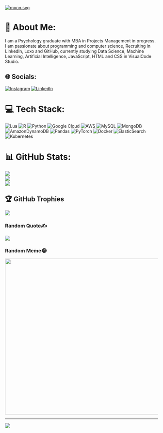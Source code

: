 <a href="https://moon-svg.minung.dev">
    <img src="https://moon-svg.minung.dev/moon.svg?size=150&theme=basic" alt="moon.svg" />
  </a>

# 💫 About Me:
I am a Psychology graduate with MBA in Projects Management in progress. I am passionate about programming and computer science, Recruiting in LinkedIn, Loxo and GitHub, currently studying Data Science, Machine Learning, Artificial Intelligence, JavaScript, HTML and CSS in VisualCode Studio.


## 🌐 Socials:
[![Instagram](https://img.shields.io/badge/Instagram-%23E4405F.svg?logo=Instagram&logoColor=white)](https://instagram.com/jzcastellani_) [![LinkedIn](https://img.shields.io/badge/LinkedIn-%230077B5.svg?logo=linkedin&logoColor=white)](https://linkedin.com/in/https://www.linkedin.com/in/josecneto2/) 

# 💻 Tech Stack:
![Lua](https://img.shields.io/badge/lua-%232C2D72.svg?style=for-the-badge&logo=lua&logoColor=white) ![R](https://img.shields.io/badge/r-%23276DC3.svg?style=for-the-badge&logo=r&logoColor=white) ![Python](https://img.shields.io/badge/python-3670A0?style=for-the-badge&logo=python&logoColor=ffdd54) ![Google Cloud](https://img.shields.io/badge/Google%20Cloud-%234285F4.svg?style=for-the-badge&logo=google-cloud&logoColor=white) ![AWS](https://img.shields.io/badge/AWS-%23FF9900.svg?style=for-the-badge&logo=amazon-aws&logoColor=white) ![MySQL](https://img.shields.io/badge/mysql-%2300f.svg?style=for-the-badge&logo=mysql&logoColor=white) ![MongoDB](https://img.shields.io/badge/MongoDB-%234ea94b.svg?style=for-the-badge&logo=mongodb&logoColor=white) ![AmazonDynamoDB](https://img.shields.io/badge/Amazon%20DynamoDB-4053D6?style=for-the-badge&logo=Amazon%20DynamoDB&logoColor=white) ![Pandas](https://img.shields.io/badge/pandas-%23150458.svg?style=for-the-badge&logo=pandas&logoColor=white) ![PyTorch](https://img.shields.io/badge/PyTorch-%23EE4C2C.svg?style=for-the-badge&logo=PyTorch&logoColor=white) ![Docker](https://img.shields.io/badge/docker-%230db7ed.svg?style=for-the-badge&logo=docker&logoColor=white) ![ElasticSearch](https://img.shields.io/badge/-ElasticSearch-005571?style=for-the-badge&logo=elasticsearch) ![Kubernetes](https://img.shields.io/badge/kubernetes-%23326ce5.svg?style=for-the-badge&logo=kubernetes&logoColor=white)
# 📊 GitHub Stats:
![](https://github-readme-stats.vercel.app/api?username=JoseCastellaniNeto&theme=dark&hide_border=false&include_all_commits=false&count_private=false)<br/>
![](https://github-readme-streak-stats.herokuapp.com/?user=JoseCastellaniNeto&theme=dark&hide_border=false)<br/>
![](https://github-readme-stats.vercel.app/api/top-langs/?username=JoseCastellaniNeto&theme=dark&hide_border=false&include_all_commits=false&count_private=false&layout=compact)

## 🏆 GitHub Trophies
![](https://github-profile-trophy.vercel.app/?username=JoseCastellaniNeto&theme=onedark&no-frame=true&no-bg=true&margin-w=4)

### Random Quote✍️ 
![](https://quotes-github-readme.vercel.app/api?type=horizontal&theme=radical)

### Random Meme😂 
<img src="https://random-memer.herokuapp.com/" width="512px"/>

---
[![](https://visitcount.itsvg.in/api?id=JoseCastellaniNeto&icon=0&color=11)](https://visitcount.itsvg.in)
